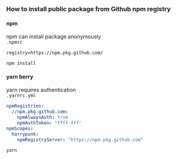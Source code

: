 ### How to install public package from Github npm registry  
#### npm  
npm can install package anonymously  
```.npmrc```
```
registry=https://npm.pkg.github.com/
```
```
npm install
```

#### yarn berry  
yarn requires authentication  
```.yarnrc.yml```
```yaml
npmRegistries:
  //npm.pkg.github.com:
    npmAlwaysAuth: true
    npmAuthToken: "ffff-fff"
npmScopes:
  harrypunk:
    npmRegistryServer: "https://npm.pkg.github.com"
```
```
yarn
```